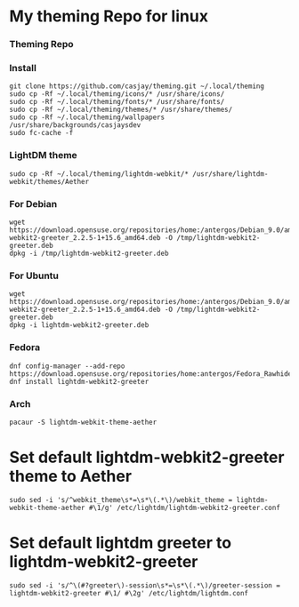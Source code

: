 # My theming Repo for linux
### Theming Repo

### Install
```
git clone https://github.com/casjay/theming.git ~/.local/theming
sudo cp -Rf ~/.local/theming/icons/* /usr/share/icons/
sudo cp -Rf ~/.local/theming/fonts/* /usr/share/fonts/
sudo cp -Rf ~/.local/theming/themes/* /usr/share/themes/
sudo cp -Rf ~/.local/theming/wallpapers /usr/share/backgrounds/casjaysdev
sudo fc-cache -f
```

### LightDM theme
```
sudo cp -Rf ~/.local/theming/lightdm-webkit/* /usr/share/lightdm-webkit/themes/Aether
```

### For Debian
```
wget https://download.opensuse.org/repositories/home:/antergos/Debian_9.0/amd64/lightdm-webkit2-greeter_2.2.5-1+15.6_amd64.deb -O /tmp/lightdm-webkit2-greeter.deb
dpkg -i /tmp/lightdm-webkit2-greeter.deb
```

### For Ubuntu
```
wget https://download.opensuse.org/repositories/home:/antergos/Debian_9.0/amd64/lightdm-webkit2-greeter_2.2.5-1+15.6_amd64.deb -O /tmp/lightdm-webkit2-greeter.deb
dpkg -i lightdm-webkit2-greeter.deb
```

### Fedora
```
dnf config-manager --add-repo https://download.opensuse.org/repositories/home:antergos/Fedora_Rawhide/home:antergos.repo
dnf install lightdm-webkit2-greeter
```

### Arch
```
pacaur -S lightdm-webkit-theme-aether
```
# Set default lightdm-webkit2-greeter theme to Aether
```
sudo sed -i 's/^webkit_theme\s*=\s*\(.*\)/webkit_theme = lightdm-webkit-theme-aether #\1/g' /etc/lightdm/lightdm-webkit2-greeter.conf
```

# Set default lightdm greeter to lightdm-webkit2-greeter
```
sudo sed -i 's/^\(#?greeter\)-session\s*=\s*\(.*\)/greeter-session = lightdm-webkit2-greeter #\1/ #\2g' /etc/lightdm/lightdm.conf
```

